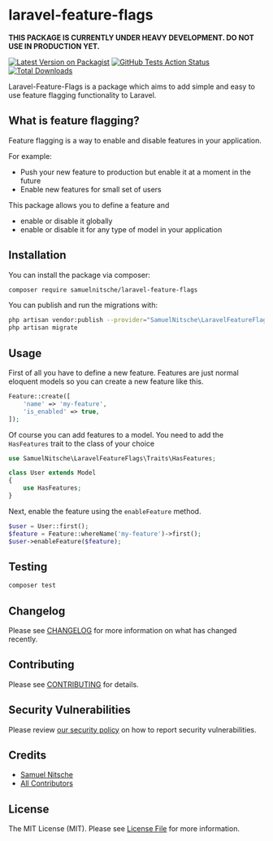 # laravel-feature-flags

**THIS PACKAGE IS CURRENTLY UNDER HEAVY DEVELOPMENT. DO NOT USE IN PRODUCTION YET.**

[![Latest Version on Packagist](https://img.shields.io/packagist/v/samuelnitsche/laravel-feature-flags.svg?style=flat-square)](https://packagist.org/packages/samuelnitsche/laravel-feature-flags)
[![GitHub Tests Action Status](https://img.shields.io/github/workflow/status/samuelnitsche/laravel-feature-flags/Tests/master?style=flat-square)](https://github.com/samuelnitsche/laravel-feature-flags/actions?query=workflow%3ATests+branch%3Amaster)
[![Total Downloads](https://img.shields.io/packagist/dt/samuelnitsche/laravel-feature-flags.svg?style=flat-square)](https://packagist.org/packages/samuelnitsche/laravel-feature-flags)

Laravel-Feature-Flags is a package which aims to add simple and easy to use feature flagging functionality to Laravel.

## What is feature flagging?

Feature flagging is a way to enable and disable features in your application.

For example:
* Push your new feature to production but enable it at a moment in the future
* Enable new features for small set of users

This package allows you to define a feature and
* enable or disable it globally
* enable or disable it for any type of model in your application

## Installation

You can install the package via composer:

```bash
composer require samuelnitsche/laravel-feature-flags
```

You can publish and run the migrations with:

```bash
php artisan vendor:publish --provider="SamuelNitsche\LaravelFeatureFlags\LaravelFeatureFlagsServiceProvider" --tag="migrations"
php artisan migrate
```

## Usage

First of all you have to define a new feature. Features are just normal eloquent models so you can create a new feature like this.
```php
Feature::create([
    'name' => 'my-feature',
    'is_enabled' => true,
]);
```

Of course you can add features to a model. You need to add the `HasFeatures` trait to the class of your choice

```php
use SamuelNitsche\LaravelFeatureFlags\Traits\HasFeatures;

class User extends Model
{
    use HasFeatures;
}
```

Next, enable the feature using the `enableFeature` method.

```php
$user = User::first();
$feature = Feature::whereName('my-feature')->first();
$user->enableFeature($feature);
```

## Testing

```bash
composer test
```

## Changelog

Please see [CHANGELOG](CHANGELOG.md) for more information on what has changed recently.

## Contributing

Please see [CONTRIBUTING](.github/CONTRIBUTING.md) for details.

## Security Vulnerabilities

Please review [our security policy](../../security/policy) on how to report security vulnerabilities.

## Credits

- [Samuel Nitsche](https://github.com/SamuelNitsche)
- [All Contributors](../../contributors)

## License

The MIT License (MIT). Please see [License File](LICENSE.md) for more information.
